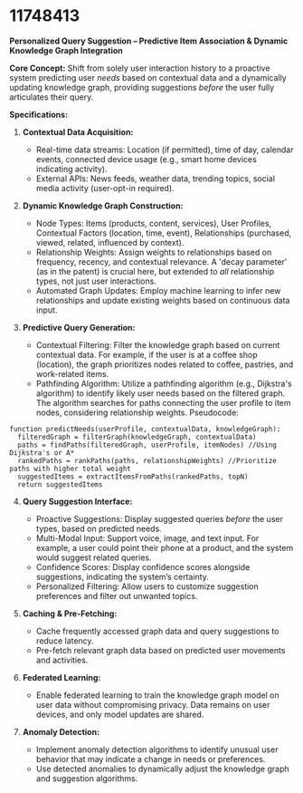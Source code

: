 # 11748413

**Personalized Query Suggestion – Predictive Item Association & Dynamic Knowledge Graph Integration**

**Core Concept:** Shift from solely user interaction history to a proactive system predicting user *needs* based on contextual data and a dynamically updating knowledge graph, providing suggestions *before* the user fully articulates their query.

**Specifications:**

1.  **Contextual Data Acquisition:**
    *   Real-time data streams: Location (if permitted), time of day, calendar events, connected device usage (e.g., smart home devices indicating activity).
    *   External APIs: News feeds, weather data, trending topics, social media activity (user-opt-in required).

2.  **Dynamic Knowledge Graph Construction:**
    *   Node Types: Items (products, content, services), User Profiles, Contextual Factors (location, time, event), Relationships (purchased, viewed, related, influenced by context).
    *   Relationship Weights:  Assign weights to relationships based on frequency, recency, and contextual relevance. A 'decay parameter' (as in the patent) is crucial here, but extended to *all* relationship types, not just user interactions.
    *   Automated Graph Updates:  Employ machine learning to infer new relationships and update existing weights based on continuous data input.

3.  **Predictive Query Generation:**
    *   Contextual Filtering: Filter the knowledge graph based on current contextual data. For example, if the user is at a coffee shop (location), the graph prioritizes nodes related to coffee, pastries, and work-related items.
    *   Pathfinding Algorithm: Utilize a pathfinding algorithm (e.g., Dijkstra's algorithm) to identify likely user needs based on the filtered graph. The algorithm searches for paths connecting the user profile to item nodes, considering relationship weights.  Pseudocode:

```
function predictNeeds(userProfile, contextualData, knowledgeGraph):
  filteredGraph = filterGraph(knowledgeGraph, contextualData)
  paths = findPaths(filteredGraph, userProfile, itemNodes) //Using Dijkstra's or A*
  rankedPaths = rankPaths(paths, relationshipWeights) //Prioritize paths with higher total weight
  suggestedItems = extractItemsFromPaths(rankedPaths, topN)
  return suggestedItems
```

4.  **Query Suggestion Interface:**
    *   Proactive Suggestions: Display suggested queries *before* the user types, based on predicted needs.
    *   Multi-Modal Input:  Support voice, image, and text input. For example, a user could point their phone at a product, and the system would suggest related queries.
    *   Confidence Scores: Display confidence scores alongside suggestions, indicating the system’s certainty.
    *   Personalized Filtering: Allow users to customize suggestion preferences and filter out unwanted topics.

5.  **Caching & Pre-Fetching:**
    *   Cache frequently accessed graph data and query suggestions to reduce latency.
    *   Pre-fetch relevant graph data based on predicted user movements and activities.

6.  **Federated Learning:**
    *   Enable federated learning to train the knowledge graph model on user data without compromising privacy.  Data remains on user devices, and only model updates are shared.

7.  **Anomaly Detection:**
    *   Implement anomaly detection algorithms to identify unusual user behavior that may indicate a change in needs or preferences.
    *   Use detected anomalies to dynamically adjust the knowledge graph and suggestion algorithms.